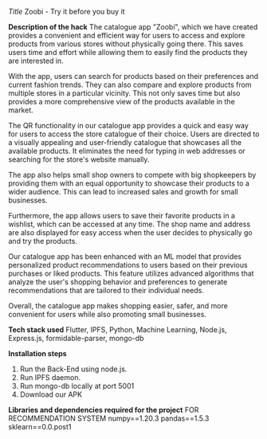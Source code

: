 *Title*
Zoobi - Try it before you buy it

**Description of the hack**
The catalogue app "Zoobi", which we have created provides a convenient and efficient way for users to access and explore products from various stores without physically going there. This saves users time and effort while allowing them to easily find the products they are interested in.

With the app, users can search for products based on their preferences and current fashion trends. They can also compare and explore products from multiple stores in a particular vicinity. This not only saves time but also provides a more comprehensive view of the products available in the market.

The QR functionality in our catalogue app provides a quick and easy way for users to access the store catalogue of their choice. Users are directed to a visually appealing and user-friendly catalogue that showcases all the available products. It eliminates the need for typing in web addresses or searching for the store's website manually.

The app also helps small shop owners to compete with big shopkeepers by providing them with an equal opportunity to showcase their products to a wider audience. This can lead to increased sales and growth for small businesses.

Furthermore, the app allows users to save their favorite products in a wishlist, which can be accessed at any time. The shop name and address are also displayed for easy access when the user decides to physically go and try the products.

Our catalogue app has been enhanced with an ML model that provides personalized product recommendations to users based on their previous purchases or liked products. This feature utilizes advanced algorithms that analyze the user's shopping behavior and preferences to generate recommendations that are tailored to their individual needs.

Overall, the catalogue app makes shopping easier, safer, and more convenient for users while also promoting small businesses.

**Tech stack used**
Flutter, IPFS, Python, Machine Learning, Node.js, Express.js, formidable-parser, mongo-db


**Installation steps**
1. Run the Back-End using node.js.
2. Run IPFS daemon.
3. Run mongo-db locally at port 5001
4. Download our APK 


**Libraries and dependencies required for the project**
FOR RECOMMENDATION SYSTEM
numpy==1.20.3
pandas==1.5.3
sklearn==0.0.post1

